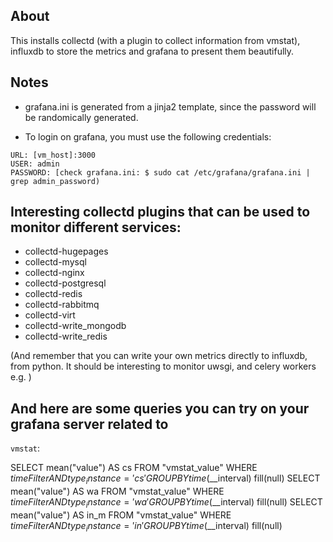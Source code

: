 ## About

This installs collectd (with a plugin to collect information from vmstat),
influxdb to store the metrics and grafana to present them beautifully. 

## Notes

- grafana.ini is generated from a jinja2 template, since the password will be
randomically generated. 

- To login on grafana, you must use the following credentials: 

```
URL: [vm_host]:3000
USER: admin
PASSWORD: [check grafana.ini: $ sudo cat /etc/grafana/grafana.ini | grep admin_password) 
```

## Interesting collectd plugins that can be used to monitor different services: 

- collectd-hugepages
- collectd-mysql
- collectd-nginx
- collectd-postgresql
- collectd-redis
- collectd-rabbitmq
- collectd-virt
- collectd-write_mongodb
- collectd-write_redis

(And remember that you can write your own metrics directly to influxdb, from
python. It should be interesting to monitor uwsgi, and celery workers e.g. ) 

## And here are some queries you can try on your grafana server related to
`vmstat`: 

SELECT mean("value") AS cs FROM "vmstat_value" WHERE $timeFilter AND type_instance='cs' GROUP BY time($__interval) fill(null)
SELECT mean("value") AS wa FROM "vmstat_value" WHERE $timeFilter AND type_instance='wa' GROUP BY time($__interval) fill(null)
SELECT mean("value") AS in_m FROM "vmstat_value" WHERE $timeFilter AND type_instance='in' GROUP BY time($__interval) fill(null) 


